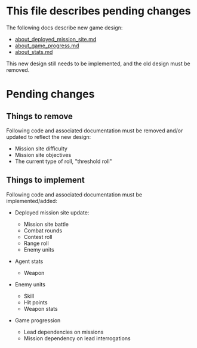 # This file describes pending changes

The following docs describe new game design:

- [about_deployed_mission_site.md](about_deployed_mission_site.md)
- [about_game_progress.md](about_game_progress.md)
- [about_stats.md](about_stats.md)

This new design still needs to be implemented, and the old design must be removed.

# Pending changes

## Things to remove

Following code and associated documentation must be removed and/or updated to
reflect the new design:

- Mission site difficulty
- Mission site objectives
- The current type of roll, "threshold roll"
  
## Things to implement

Following code and associated documentation must be implemented/added:

- Deployed mission site update:
  - Mission site battle
  - Combat rounds
  - Contest roll
  - Range roll
  - Enemy units

- Agent stats
  - Weapon
  
- Enemy units
  - Skill
  - Hit points
  - Weapon stats

- Game progression
  - Lead dependencies on missions
  - Mission dependency on lead interrogations
